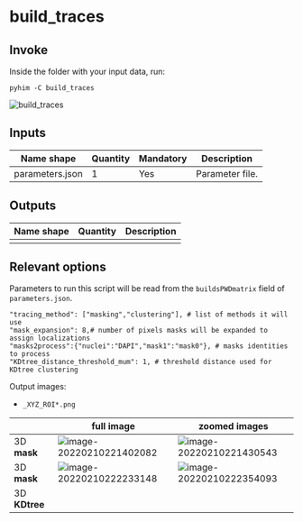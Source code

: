 # build_traces

## Invoke
Inside the folder with your input data, run: 
```shell
pyhim -C build_traces
```

![build_traces](../../../_static/from_tuto/build_traces.png)

## Inputs

|Name shape|Quantity|Mandatory|Description|
|---|---|---|---|
|parameters.json|1|Yes|Parameter file.|

## Outputs
|Name shape|Quantity|Description|
|---|---|---|
||||


## Relevant options

Parameters to run this script will be read from the ```buildsPWDmatrix``` field of ```parameters.json```.

```
"tracing_method": ["masking","clustering"], # list of methods it will use
"mask_expansion": 8,# number of pixels masks will be expanded to assign localizations
"masks2process":{"nuclei":"DAPI","mask1":"mask0"}, # masks identities to process
"KDtree_distance_threshold_mum": 1, # threshold distance used for KDtree clustering
```

Output images:

- `_XYZ_ROI*.png`

|  | full image | zoomed images |
| --- |   ---- | --- |
| 3D **mask** | ![image-20220210221402082](../../../_static/user_guide/image-20220210221402082.png) |![image-20220210221430543](../../../_static/user_guide/image-20220210221430543.png)|
| 3D **mask** | ![image-20220210222233148](../../../_static/user_guide/image-20220210222233148.png) |![image-20220210222354093](../../../_static/user_guide/image-20220210222354093.png)|
| 3D **KDtree** |  ||
